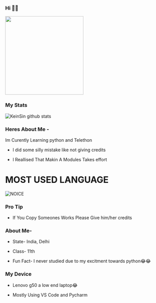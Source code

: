 ### Hi 👋👋

<img align='centre' src='https://media1.tenor.com/images/73c30c771d758437b67f727452b73f4e/tenor.gif' width='250"'>

### My Stats
![KeinSin github stats](https://github-readme-stats.vercel.app/api?username=KeinShin&show_icons=true&theme=midnight-purple)

### Heres About Me -

Im Curently Learning python and Telethon 

- I did some silly mistake like not giving credits

- I Reallised That Makin A Modules Takes effort 

# MOST USED LANGUAGE

![NOICE](https://github-readme-stats.vercel.app/api/top-langs/?username=KeinShin&theme=midnight-purple)


### Pro Tip

- If You Copy Someones Works Please Give him/her credits

### About Me-

- State- India, Delhi

- Class- 11th

- Fun Fact- I never studied due to my excitment towards python😂😂

### My Device

- Lenovo g50 a low end laptop😂

- Mostly Using VS Code and Pycharm




